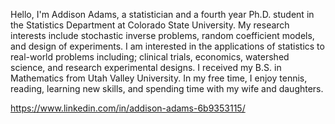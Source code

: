 Hello, I'm Addison Adams, a statistician and a fourth year Ph.D. student in the Statistics Department at Colorado State University. My research interests include stochastic inverse problems, random coefficient models, and design of experiments. I am interested in the applications of statistics to real-world problems including; clinical trials, economics, watershed science, and research experimental designs. I received my B.S. in Mathematics from Utah Valley University. In my free time, I enjoy tennis, reading, learning new skills, and spending time with my wife and daughters.

https://www.linkedin.com/in/addison-adams-6b9353115/
